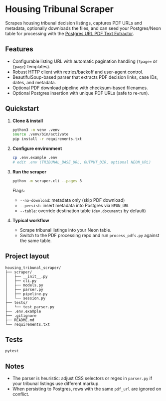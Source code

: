 # Housing Tribunal Scraper

Scrapes housing tribunal decision listings, captures PDF URLs and metadata,
optionally downloads the files, and can seed your Postgres/Neon table for
processing with the [Postgres URL PDF Text Extractor](../Pdf_Processing).

## Features
- Configurable listing URL with automatic pagination handling (`?page=` or `{page}` templates).
- Robust HTTP client with retries/backoff and user-agent control.
- BeautifulSoup-based parser that extracts PDF decision links, case IDs, dates, and metadata.
- Optional PDF download pipeline with checksum-based filenames.
- Optional Postgres insertion with unique PDF URLs (safe to re-run).

## Quickstart
1. **Clone & install**
   ```bash
   python3 -m venv .venv
   source .venv/bin/activate
   pip install -r requirements.txt
   ```

2. **Configure environment**
   ```bash
   cp .env.example .env
   # edit .env (TRIBUNAL_BASE_URL, OUTPUT_DIR, optional NEON_URL)
   ```

3. **Run the scraper**
   ```bash
   python -m scraper.cli --pages 3
   ```
   Flags:
   - `--no-download`: metadata only (skip PDF download)
   - `--persist`: insert metadata into Postgres via `NEON_URL`
   - `--table`: override destination table (`dev.documents` by default)

4. **Typical workflow**
   - Scrape tribunal listings into your Neon table.
   - Switch to the PDF processing repo and run `process_pdfs.py` against the same table.

## Project layout
```
housing_tribunal_scraper/
├── scraper/
│   ├── __init__.py
│   ├── cli.py
│   ├── models.py
│   ├── parser.py
│   ├── pipeline.py
│   └── session.py
├── tests/
│   └── test_parser.py
├── .env.example
├── .gitignore
├── README.md
└── requirements.txt
```

## Tests
```
pytest
```

## Notes
- The parser is heuristic: adjust CSS selectors or regex in `parser.py` if your
  tribunal listings use different markup.
- When persisting to Postgres, rows with the same `pdf_url` are ignored on conflict.
